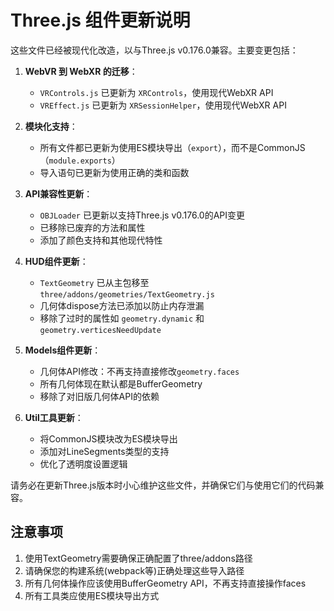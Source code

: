 # Three.js 组件更新说明

这些文件已经被现代化改造，以与Three.js v0.176.0兼容。主要变更包括：

1. **WebVR 到 WebXR 的迁移**：
   - `VRControls.js` 已更新为 `XRControls`，使用现代WebXR API
   - `VREffect.js` 已更新为 `XRSessionHelper`，使用现代WebXR API

2. **模块化支持**：
   - 所有文件都已更新为使用ES模块导出（`export`），而不是CommonJS（`module.exports`）
   - 导入语句已更新为使用正确的类和函数

3. **API兼容性更新**：
   - `OBJLoader` 已更新以支持Three.js v0.176.0的API变更
   - 已移除已废弃的方法和属性
   - 添加了颜色支持和其他现代特性

4. **HUD组件更新**：
   - `TextGeometry` 已从主包移至 `three/addons/geometries/TextGeometry.js`
   - 几何体dispose方法已添加以防止内存泄漏
   - 移除了过时的属性如 `geometry.dynamic` 和 `geometry.verticesNeedUpdate`

5. **Models组件更新**：
   - 几何体API修改：不再支持直接修改`geometry.faces`
   - 所有几何体现在默认都是BufferGeometry
   - 移除了对旧版几何体API的依赖

6. **Util工具更新**：
   - 将CommonJS模块改为ES模块导出
   - 添加对LineSegments类型的支持
   - 优化了透明度设置逻辑

请务必在更新Three.js版本时小心维护这些文件，并确保它们与使用它们的代码兼容。

## 注意事项

1. 使用TextGeometry需要确保正确配置了three/addons路径
2. 请确保您的构建系统(webpack等)正确处理这些导入路径
3. 所有几何体操作应该使用BufferGeometry API，不再支持直接操作faces
4. 所有工具类应使用ES模块导出方式
